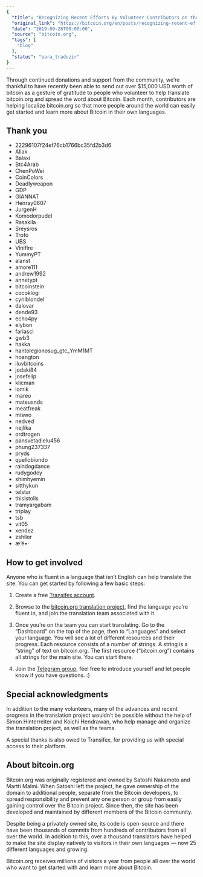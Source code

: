 ```yaml
---
{
  "title": "Recognizing Recent Efforts By Volunteer Contributors on the Translation Team",
  "original_link": "https://bitcoin.org/en/posts/recognizing-recent-efforts-of-volunteer-translators.html",
  "date": "2019-09-26T00:00:00",
  "source": "bitcoin.org",
  "tags": [
    "blog"
  ],
  "status": "para_traduzir"
}
---
```


<p>Through continued donations and support from the community, we’re thankful to
have recently been able to send out over $15,000 USD worth of bitcoin as a
gesture of gratitude to people who volunteer to help translate bitcoin.org and
spread the word about Bitcoin. Each month, contributors are helping localize
bitcoin.org so that more people around the world can easily get started and
learn more about Bitcoin in their own languages.</p>

<h2 id="thank-you">Thank you</h2>

<ul>
  <li>22296107f24ef76cb1766bc35fd2b3d6</li>
  <li>Aliak</li>
  <li>Balaxi</li>
  <li>Btc4Arab</li>
  <li>ChenPoWei</li>
  <li>CoinColors</li>
  <li>Deadlyweapon</li>
  <li>GDP</li>
  <li>GIANNAT</li>
  <li>Henray0607</li>
  <li>JurgenH</li>
  <li>Komodorpudel</li>
  <li>Rasakila</li>
  <li>Sreysros</li>
  <li>Trofo</li>
  <li>UBS</li>
  <li>Vinifire</li>
  <li>YummyPT</li>
  <li>alanst</li>
  <li>amore111</li>
  <li>andrew1992</li>
  <li>annetypt</li>
  <li>bitcoinstein</li>
  <li>cocoklogi</li>
  <li>cyrilblondel</li>
  <li>dalovar</li>
  <li>dende93</li>
  <li>echo4py</li>
  <li>elybon</li>
  <li>fariascl</li>
  <li>gwb3</li>
  <li>hakka</li>
  <li>hantolegionosug_gtc_YmM1MT</li>
  <li>hoangton</li>
  <li>iluvbitcoins</li>
  <li>jodaki84</li>
  <li>josefelip</li>
  <li>klicman</li>
  <li>lomik</li>
  <li>mareo</li>
  <li>mateusnds</li>
  <li>meatfreak</li>
  <li>miswo</li>
  <li>nedved</li>
  <li>nejlika</li>
  <li>ordtrogen</li>
  <li>pansvetadielu456</li>
  <li>phung237337</li>
  <li>pryds</li>
  <li>quellobiondo</li>
  <li>raindogdance</li>
  <li>rudygodoy</li>
  <li>shimhyemin</li>
  <li>sitthykun</li>
  <li>telstar</li>
  <li>thisistolis</li>
  <li>tramyargabam</li>
  <li>triplay</li>
  <li>tsb</li>
  <li>vit05</li>
  <li>xendez</li>
  <li>zshilor</li>
  <li>æ‘é•·</li>
</ul>

<h2 id="how-to-get-involved">How to get involved</h2>

<p>Anyone who is fluent in a language that isn’t English can help translate the
site. You can get started by following a few basic steps:</p>

<ol>
  <li>
    <p>Create a free <a href="https://www.transifex.com/signup/">Transifex account</a>.</p>
  </li>
  <li>
    <p>Browse to the <a href="https://www.transifex.com/bitcoinorg/bitcoinorg/">bitcoin.org translation
project</a>, find the language
you’re fluent in, and join the translation team associated with it.</p>
  </li>
  <li>
    <p>Once you’re on the team you can start translating. Go to the
“Dashboard” on the top of the page, then to “Languages” and select your
language. You will see a lot of different resources and their progress. Each
resource consists of a number of strings. A string is a “string” of text on
bitcoin.org. The first resource (“bitcoin.org”) contains all strings for the
main site. You can start there.</p>
  </li>
  <li>
    <p>Join the <a href="https://t.me/bitcoinaroundtheworld">Telegram group</a>, feel free to
introduce yourself and let people know if you have questions. :)</p>
  </li>
</ol>

<h2 id="special-acknowledgments">Special acknowledgments</h2>

<p>In addition to the many volunteers, many of the advances and recent progress in
the translation project wouldn’t be possible without the help of Simon
Hinterreiter and Koichi Hendrawan, who help manage and organize the translation
project, as well as the teams.</p>

<p>A special thanks is also owed to Transifex, for providing us with special access
to their platform.</p>

<h2 id="about-bitcoinorg">About bitcoin.org</h2>

<p>Bitcoin.org was originally registered and owned by Satoshi Nakamoto and Martti
Malmi. When Satoshi left the project, he gave ownership of the domain to
additional people, separate from the Bitcoin developers, to spread
responsibility and prevent any one person or group from easily gaining control
over the Bitcoin project. Since then, the site has been developed and
maintained by different members of the Bitcoin community.</p>

<p>Despite being a privately owned site, its code is open-source and there have
been thousands of commits from hundreds of contributors from all over the
world. In addition to this, over a thousand translators have helped to make the
site display natively to visitors in their own languages — now 25 different
languages and growing.</p>

<p>Bitcoin.org receives millions of visitors a year from people all over the world
who want to get started with and learn more about Bitcoin.</p>